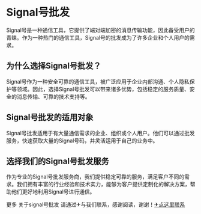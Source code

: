 # Signal号批发

Signal号是一种通信工具，它提供了端对端加密的消息传输功能，因此备受用户的青睐。作为一种热门的通信工具，Signal号的批发成为了许多企业和个人用户的需求。

## 为什么选择Signal号批发？

Signal号作为一种安全可靠的通信工具，被广泛应用于企业内部沟通、个人隐私保护等领域。因此，选择Signal号批发可以带来诸多优势，包括稳定的服务质量、安全的消息传输、可靠的技术支持等。

## Signal号批发的适用对象

Signal号批发适用于有大量通信需求的企业、组织或个人用户。他们可以通过批发服务，快速获取大量的Signal号码，并灵活运用于自己的业务中。

## 选择我们的Signal号批发服务

作为专业的Signal号批发服务商，我们提供稳定可靠的服务，满足客户不同的需求。我们拥有丰富的行业经验和技术实力，能够为客户提供定制化的解决方案，帮助他们更好地利用Signal号进行通信。

更多 关于signal号批发 请通过✈与我们联系，感谢阅读，谢谢！[✈点这里联系](https://gg.k02.cc)